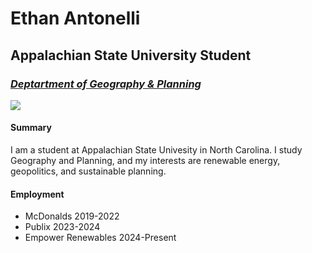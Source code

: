 # Ethan Antonelli

## Appalachian State University Student
### *[Deptartment of Geography & Planning](https://geo.appstate.edu)*
<img src="img/180523_vitrual_toolbox_scenics_cr_1.jpg"> 

 #### Summary

I am a student at Appalachian State Univesity in North Carolina. I study Geography and Planning, and my interests are renewable energy, geopolitics, and sustainable planning.

#### Employment
- McDonalds 2019-2022
- Publix 2023-2024
- Empower Renewables 2024-Present